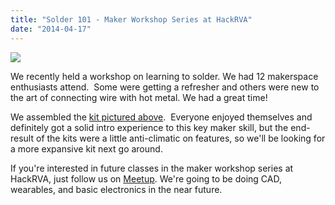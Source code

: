 ```yaml
---
title: "Solder 101 - Maker Workshop Series at HackRVA"
date: "2014-04-17"
---
```


![](http://i.ebayimg.com/00/s/NTAwWDUwMA==/z/TZIAAMXQlgtS8rzb/$_35.JPG?set_id=8800005007)

We recently held a workshop on learning to solder. We had 12 makerspace enthusiasts attend.  Some were getting a refresher and others were new to the art of connecting wire with hot metal. We had a great time!

We assembled the [kit pictured above](http://www.newegg.com/Product/Product.aspx?Item=026-000R-00007).  Everyone enjoyed themselves and definitely got a solid intro experience to this key maker skill, but the end-result of the kits were a little anti-climatic on features, so we'll be looking for a more expansive kit next go around.

If you're interested in future classes in the maker workshop series at HackRVA, just follow us on [Meetup](http://www.meetup.com/HackRVA-Meetup/). We're going to be doing CAD, wearables, and basic electronics in the near future.

